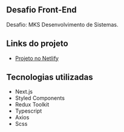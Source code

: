 ## Desafio Front-End
Desafio: MKS Desenvolvimento de Sistemas.

## Links do projeto
- [Projeto no Netlify](https://mks-challenge.netlify.app/)

## Tecnologias utilizadas
- Next.js
- Styled Components
- Redux Toolkit
- Typescript
- Axios
- Scss
